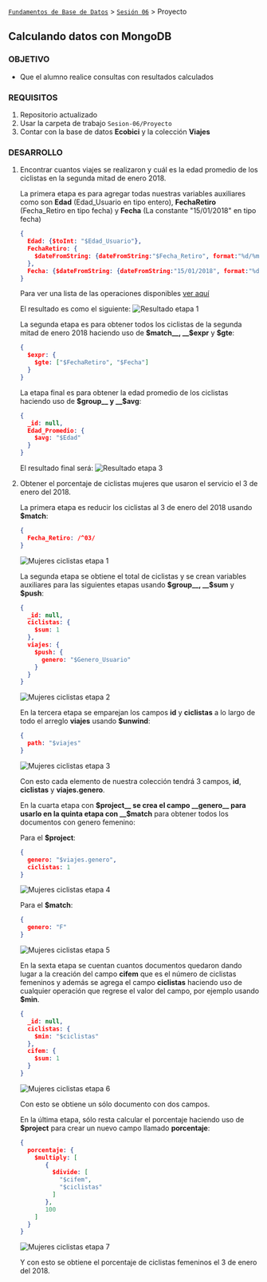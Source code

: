 [`Fundamentos de Base de Datos`](../../Readme.md) > [`Sesión 06`](../Readme.md) > Proyecto
## Calculando datos con MongoDB

### OBJETIVO
- Que el alumno realice consultas con resultados calculados

### REQUISITOS
1. Repositorio actualizado
1. Usar la carpeta de trabajo `Sesion-06/Proyecto`
1. Contar con la base de datos __Ecobici__ y la colección __Viajes__

### DESARROLLO
1. Encontrar cuantos viajes se realizaron y cuál es la edad promedio de los ciclistas en la segunda mitad de enero 2018.

   La primera etapa es para agregar todas nuestras variables auxiliares como son __Edad__ (Edad_Usuario en tipo entero), __FechaRetiro__ (Fecha_Retiro en tipo fecha) y __Fecha__ (La constante "15/01/2018" en tipo fecha)
   ```json
   {
     Edad: {$toInt: "$Edad_Usuario"},
     FechaRetiro: {
       $dateFromString: {dateFromString:"$Fecha_Retiro", format:"%d/%m/%Y"}
     },
     Fecha: {$dateFromString: {dateFromString:"15/01/2018", format:"%d/%m/%Y"}}
   }
   ```
   Para ver una lista de las operaciones disponibles [ver aquí](https://docs.mongodb.com/manual/reference/operator/aggregation/)

   El resultado es como el siguiente:
   ![Resultado etapa 1](assets/resultados-etapa-1.png)

   La segunda etapa es para obtener todos los ciclistas de la segunda mitad de enero 2018 haciendo uso de __$match__, __$expr__ y __$gte__:
   ```json
   {
     $expr: {
       $gte: ["$FechaRetiro", "$Fecha"]
     }
   }
   ```

   La etapa final es para obtener la edad promedio de los ciclistas haciendo uso de __$group__ y __$avg__:
   ```json
   {
     _id: null,
     Edad_Promedio: {
       $avg: "$Edad"
     }
   }
   ```

   El resultado final será:
   ![Resultado etapa 3](assets/resultados-etapa-3.png)

1. Obtener el porcentaje de ciclistas mujeres que usaron el servicio el 3 de enero del 2018.

   La primera etapa es reducir los ciclistas al 3 de enero del 2018 usando __$match__:
   ```json
   {
     Fecha_Retiro: /^03/
   }
   ```
   ![Mujeres ciclistas etapa 1](assets/mujeres-ciclistas-e1.png)

   La segunda etapa se obtiene el total de ciclistas y se crean variables auxiliares para las siguientes etapas usando __$group__, __$sum__ y __$push__:
   ```json
   {
     _id: null,
     ciclistas: {
       $sum: 1
     },
     viajes: {
       $push: {
         genero: "$Genero_Usuario"
       }
     }
   }
   ```
   ![Mujeres ciclistas etapa 2](assets/mujeres-ciclistas-e2.png)

   En la tercera etapa se emparejan los campos __id__ y __ciclistas__ a lo largo de todo el arreglo __viajes__ usando __$unwind__:
   ```json
   {
     path: "$viajes"
   }
   ```
   ![Mujeres ciclistas etapa 3](assets/mujeres-ciclistas-e3.png)

   Con esto cada elemento de nuestra colección tendrá 3 campos, __id__, __ciclistas__ y __viajes.genero__.

   En la cuarta etapa con __$project__ se crea el campo __genero__ para usarlo en la quinta etapa con __$match__ para obtener todos los documentos con genero femenino:

   Para el __$project__:
   ```json
   {
     genero: "$viajes.genero",
     ciclistas: 1
   }
   ```
   ![Mujeres ciclistas etapa 4](assets/mujeres-ciclistas-e4.png)

   Para el __$match__:
   ```json
   {
     genero: "F"
   }
   ```
   ![Mujeres ciclistas etapa 5](assets/mujeres-ciclistas-e5.png)

   En la sexta etapa se cuentan cuantos documentos quedaron dando lugar a la creación del campo __cifem__ que es el número de ciclistas femeninos y además se agrega el campo __ciclistas__ haciendo uso de cualquier operación que regrese el valor del campo, por ejemplo usando __$min__.
   ```json
   {
     _id: null,
     ciclistas: {
       $min: "$ciclistas"
     },
     cifem: {
       $sum: 1
     }
   }
   ```
   ![Mujeres ciclistas etapa 6](assets/mujeres-ciclistas-e6.png)

   Con esto se obtiene un sólo documento con dos campos.

   En la última etapa, sólo resta calcular el porcentaje haciendo uso de __$project__ para crear un nuevo campo llamado __porcentaje__:
   ```json
   {
     porcentaje: {
       $multiply: [
          {
            $divide: [
              "$cifem",
              "$ciclistas"
            ]
          },
          100
       ]
     }
   }
   ```
   ![Mujeres ciclistas etapa 7](assets/mujeres-ciclistas-e7.png)

   Y con esto se obtiene el porcentaje de ciclistas femeninos el 3 de enero del 2018.
